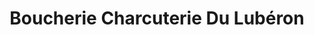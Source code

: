 ---
title: "Boucherie Charcuterie Du Lubéron"
url: /merindol/boucherie-charcuterie-du-luberon/
shop: Metzgerei
---